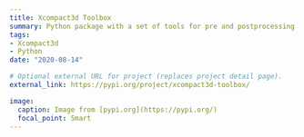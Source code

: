 ```yaml
---
title: Xcompact3d Toolbox
summary: Python package with a set of tools for pre and postprocessing prepared for the high-order Navier-Stokes solver Xcompact3d.
tags:
- Xcompact3d
- Python
date: "2020-08-14"

# Optional external URL for project (replaces project detail page).
external_link: https://pypi.org/project/xcompact3d-toolbox/

image:
  caption: Image from [pypi.org](https://pypi.org/)
  focal_point: Smart
---
```

